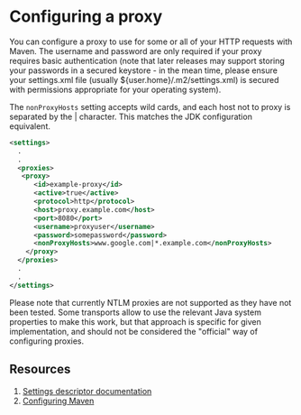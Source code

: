 <!--
Licensed to the Apache Software Foundation (ASF) under one
or more contributor license agreements.  See the NOTICE file
distributed with this work for additional information
regarding copyright ownership.  The ASF licenses this file
to you under the Apache License, Version 2.0 (the
"License"); you may not use this file except in compliance
with the License.  You may obtain a copy of the License at

http://www.apache.org/licenses/LICENSE-2.0

Unless required by applicable law or agreed to in writing,
software distributed under the License is distributed on an
"AS IS" BASIS, WITHOUT WARRANTIES OR CONDITIONS OF ANY
KIND, either express or implied.  See the License for the
specific language governing permissions and limitations
under the License.
-->

# Configuring a proxy

You can configure a proxy to use for some or all of your HTTP requests with Maven. The username and password are only required if your proxy requires basic authentication (note that later releases may support storing your passwords in a secured keystore - in the mean time, please ensure your settings.xml file (usually ${user.home}/.m2/settings.xml) is secured with permissions appropriate for your operating system).

The `nonProxyHosts` setting accepts wild cards, and each host not to proxy is separated by the | character. This matches the JDK configuration equivalent.

```xml
<settings>
  .
  .
  <proxies>
   <proxy>
      <id>example-proxy</id>
      <active>true</active>
      <protocol>http</protocol>
      <host>proxy.example.com</host>
      <port>8080</port>
      <username>proxyuser</username>
      <password>somepassword</password>
      <nonProxyHosts>www.google.com|*.example.com</nonProxyHosts>
    </proxy>
  </proxies>
  .
  .
</settings>
```

Please note that currently NTLM proxies are not supported as they have not been tested. Some transports allow to use the relevant Java system properties to make this work, but that approach is specific for given implementation, and should not be considered the "official" way of configuring proxies.

## Resources

1. [Settings descriptor documentation](../../maven-settings/settings.html)
2. [Configuring Maven](./guide-configuring-maven.html)

